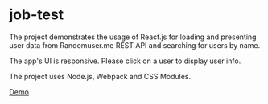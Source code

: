 # job-test

The project demonstrates the usage of React.js for loading and presenting user data from Randomuser.me REST API and searching for users by name.

The app's UI is responsive. Please click on a user to display user info.

The project uses Node.js, Webpack and CSS Modules.

[Demo](https://opudrovs.github.io/job-test/)
